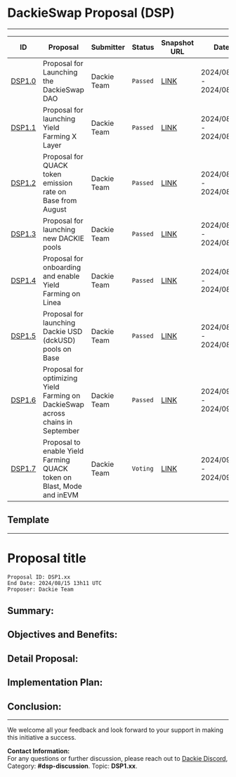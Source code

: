 # DackieSwap Proposal (DSP)

---

| ID                      | Proposal                                                   | Submitter   | Status   | Snapshot URL                                                                                                          | Date                    |
|-------------------------|------------------------------------------------------------|-------------|----------|-----------------------------------------------------------------------------------------------------------------------|-------------------------|   
| [DSP1.0](DSP/DSP1.0.md) | Proposal for Launching the DackieSwap DAO                  | Dackie Team | `Passed` | [LINK](https://snapshot.org/#/dackie.eth/proposal/0xfa7b44470c0032ab84af6e1fab5b11b7c2a229ba1bf80d4d5f693c9b9998a64d) | 2024/08/04 - 2024/08/07 |            
| [DSP1.1](DSP/DSP1.1.md) | Proposal for launching Yield Farming X Layer               | Dackie Team | `Passed` | [LINK](https://snapshot.org/#/dackie.eth/proposal/0xd74b581a23ef73387f2b5056292f4d251d887d01ec8e2801de1a8401389960cf) | 2024/08/08 - 2024/08/09 |
| [DSP1.2](DSP/DSP1.2.md) | Proposal for QUACK token emission rate on Base from August | Dackie Team | `Passed` | [LINK](https://snapshot.org/#/dackie.eth/proposal/0x53b3d6370579b5ad4e2a05608903a6974d6e35df5ccde93580c9e133c1c4dbb3) | 2024/08/08 - 2024/08/09 |
| [DSP1.3](DSP/DSP1.3.md) | Proposal for launching new DACKIE pools                    | Dackie Team | `Passed` | [LINK](https://snapshot.org/#/dackie.eth/proposal/0x73437fde3b78a5f6fc2f8029e8086656e5f42a89d2f8a910009ff0b20075257f) | 2024/08/12 - 2024/08/14 |
| [DSP1.4](DSP/DSP1.4.md) | Proposal for onboarding and enable Yield Farming on Linea  | Dackie Team | `Passed` | [LINK](https://snapshot.org/#/dackie.eth/proposal/0xe8a320bba4c93e318f20630d38bbcd7857004b3437784ac2f905cd73fa7779a5) | 2024/08/18 - 2024/08/22 |
| [DSP1.5](DSP/DSP1.5.md) | Proposal for launching Dackie USD (dckUSD) pools on Base  | Dackie Team | `Passed` | [LINK](https://snapshot.org/#/dackie.eth/proposal/0x9e9e318ddc09edc4f463b9f810b8d5aac3f50ebdcd5a95c0766416bf63a7c572) | 2024/08/25 - 2024/08/27 |
| [DSP1.6](DSP/DSP1.6.md) | Proposal for optimizing Yield Farming on DackieSwap across chains in September  | Dackie Team | `Passed` | [LINK](https://snapshot.org/#/dackie.eth/proposal/0x31611310a523f7056d16b97522920b2b92394a836f8755f26ff1002b5d457d39) | 2024/09/01 - 2024/09/03 |
| [DSP1.7](DSP/DSP1.7.md) | Proposal to enable Yield Farming QUACK token on Blast, Mode and inEVM  | Dackie Team | `Voting` | [LINK](https://snapshot.org/#/dackie.eth/proposal/0xccec187020d2bab8a2fb7460d993713154ab44ef594e0d55a6d46c4ecd5373a2) | 2024/09/03 - 2024/09/05 |

## Template

---
# Proposal title

```
Proposal ID: DSP1.xx
End Date: 2024/08/15 13h11 UTC 
Proposer: Dackie Team
```

## Summary:

## Objectives and Benefits:

## Detail Proposal:

## Implementation Plan:

## Conclusion:

---

We welcome all your feedback and look forward to your support in making this initiative a success.

**Contact Information:**  
For any questions or further discussion, please reach out to [Dackie Discord](https://discord.com/invite/dackieofficial),  
Category: **#dsp-discussion**. Topic: **DSP1.xx**.
